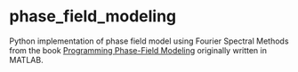 # phase_field_modeling
Python implementation of phase field model using Fourier Spectral Methods from the book [Programming Phase-Field Modeling](https://www.springer.com/gp/book/9783319411941) originally written in MATLAB.


